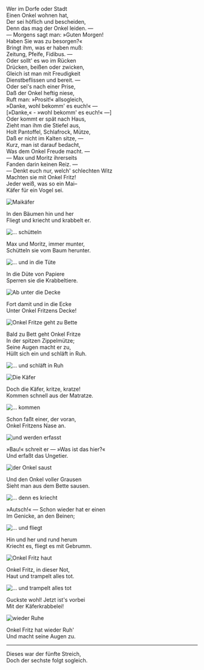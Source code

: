 Wer im Dorfe oder Stadt  
Einen Onkel wohnen hat,  
Der sei höflich und bescheiden,  
Denn das mag der Onkel leiden. —  
— Morgens sagt man: »Guten Morgen!  
Haben Sie was zu besorgen?«  
Bringt ihm, was er haben muß:  
Zeitung, Pfeife, Fidibus. —  
Oder sollt' es wo im Rücken  
Drücken, beißen oder zwicken,  
Gleich ist man mit Freudigkeit  
Dienstbeflissen und bereit. —  
Oder sei's nach einer Prise,  
Daß der Onkel heftig niese,  
Ruft man: »Prosit!« allsogleich,  
»Danke, wohl bekomm' es euch!« —  
[»Danke,« - »wohl bekomm' es euch!« —]  
Oder kommt er spät nach Haus,  
Zieht man ihm die Stiefel aus,  
Holt Pantoffel, Schlafrock, Mütze,  
Daß er nicht im Kalten sitze, —  
Kurz, man ist darauf bedacht,  
Was dem Onkel Freude macht. —  
— Max und Moritz ihrerseits  
Fanden darin keinen Reiz. —  
— Denkt euch nur, welch' schlechten Witz  
Machten sie mit Onkel Fritz!  
Jeder weiß, was so ein Mai–  
Käfer für ein Vogel sei.

![Maikäfer](https://www.gutenberg.org/files/17161/17161-h/images/5-01.jpg "Maikäfer")

In den Bäumen hin und her  
Fliegt und kriecht und krabbelt er.

![... schütteln](https://www.gutenberg.org/files/17161/17161-h/images/5-02.jpg "... schütteln")

Max und Moritz, immer munter,  
Schütteln sie vom Baum herunter.

![... und in die Tüte](https://www.gutenberg.org/files/17161/17161-h/images/5-03.jpg "... und in die Tüte")

In die Düte von Papiere  
Sperren sie die Krabbeltiere.

![Ab unter die Decke](https://www.gutenberg.org/files/17161/17161-h/images/5-04.jpg "Ab unter die Decke")

Fort damit und in die Ecke  
Unter Onkel Fritzens Decke!

![Onkel Fritze geht zu Bette](https://www.gutenberg.org/files/17161/17161-h/images/5-05.jpg "Onkel Fritze geht zu Bette")

Bald zu Bett geht Onkel Fritze  
In der spitzen Zippelmütze;  
Seine Augen macht er zu,  
Hüllt sich ein und schläft in Ruh.

![... und schläft in Ruh](https://www.gutenberg.org/files/17161/17161-h/images/5-06.jpg "... und schläft in Ruh")

![Die Käfer](https://www.gutenberg.org/files/17161/17161-h/images/5-07.jpg "Die Käfer")

Doch die Käfer, kritze, kratze!  
Kommen schnell aus der Matratze.

![... kommen](https://www.gutenberg.org/files/17161/17161-h/images/5-08.jpg "... kommen")

Schon faßt einer, der voran,  
Onkel Fritzens Nase an.

![und werden erfasst](https://www.gutenberg.org/files/17161/17161-h/images/5-09.jpg "und werden erfasst")

»Bau!« schreit er — »Was ist das hier?«  
Und erfaßt das Ungetier.

![der Onkel saust](https://www.gutenberg.org/files/17161/17161-h/images/5-10.jpg "der Onkel saust")

Und den Onkel voller Grausen  
Sieht man aus dem Bette sausen.

![... denn es kriecht](https://www.gutenberg.org/files/17161/17161-h/images/5-11.jpg "... denn es kriecht")

»Autsch!« — Schon wieder hat er einen  
Im Genicke, an den Beinen;

![... und fliegt](https://www.gutenberg.org/files/17161/17161-h/images/5-12.jpg "... und fliegt")

Hin und her und rund herum  
Kriecht es, fliegt es mit Gebrumm.

![Onkel Fritz haut](https://www.gutenberg.org/files/17161/17161-h/images/5-13.jpg "Onkel Fritz haut")

Onkel Fritz, in dieser Not,  
Haut und trampelt alles tot.

![... und trampelt alles tot](https://www.gutenberg.org/files/17161/17161-h/images/5-14.jpg "... und trampelt alles tot")

Guckste wohl! Jetzt ist's vorbei  
Mit der Käferkrabbelei!

![wieder Ruhe](https://www.gutenberg.org/files/17161/17161-h/images/5-15.jpg "wieder Ruhe")

Onkel Fritz hat wieder Ruh'  
Und macht seine Augen zu.

---

Dieses war der fünfte Streich,  
Doch der sechste folgt sogleich.